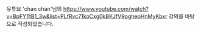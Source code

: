 
유튜브 'chan chan'님의 https://www.youtube.com/watch?v=BpFYTtB1_3w&list=PLfRvc71koCxg0kBKJfV9pgheoHnMyKbxr 강의를 바탕으로 작성되었습니다.

